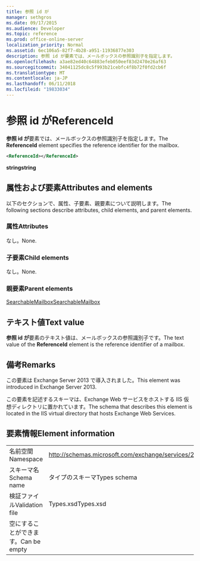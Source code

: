 ```yaml
---
title: 参照 id が
manager: sethgros
ms.date: 09/17/2015
ms.audience: Developer
ms.topic: reference
ms.prod: office-online-server
localization_priority: Normal
ms.assetid: 6ec106a5-82f7-4b28-a951-11936877e303
description: 参照 id が要素では、メールボックスの参照識別子を指定します。
ms.openlocfilehash: a3ae82ed40c64883efeb050eef83d2470e26af63
ms.sourcegitcommit: 34041125dc8c5f993b21cebfc4f8b72f0fd2cb6f
ms.translationtype: MT
ms.contentlocale: ja-JP
ms.lasthandoff: 06/11/2018
ms.locfileid: "19833034"
---
```

# <a name="referenceid"></a><span data-ttu-id="5d085-103">参照 id が</span><span class="sxs-lookup"><span data-stu-id="5d085-103">ReferenceId</span></span>

<span data-ttu-id="5d085-104">**参照 id が**要素では、メールボックスの参照識別子を指定します。</span><span class="sxs-lookup"><span data-stu-id="5d085-104">The **ReferenceId** element specifies the reference identifier for the mailbox.</span></span> 
  
```XML
<ReferenceId></ReferenceId>
```

 <span data-ttu-id="5d085-105">**string**</span><span class="sxs-lookup"><span data-stu-id="5d085-105">**string**</span></span>
## <a name="attributes-and-elements"></a><span data-ttu-id="5d085-106">属性および要素</span><span class="sxs-lookup"><span data-stu-id="5d085-106">Attributes and elements</span></span>

<span data-ttu-id="5d085-107">以下のセクションで、属性、子要素、親要素について説明します。</span><span class="sxs-lookup"><span data-stu-id="5d085-107">The following sections describe attributes, child elements, and parent elements.</span></span>
  
### <a name="attributes"></a><span data-ttu-id="5d085-108">属性</span><span class="sxs-lookup"><span data-stu-id="5d085-108">Attributes</span></span>

<span data-ttu-id="5d085-109">なし。</span><span class="sxs-lookup"><span data-stu-id="5d085-109">None.</span></span>
  
### <a name="child-elements"></a><span data-ttu-id="5d085-110">子要素</span><span class="sxs-lookup"><span data-stu-id="5d085-110">Child elements</span></span>

<span data-ttu-id="5d085-111">なし。</span><span class="sxs-lookup"><span data-stu-id="5d085-111">None.</span></span>
  
### <a name="parent-elements"></a><span data-ttu-id="5d085-112">親要素</span><span class="sxs-lookup"><span data-stu-id="5d085-112">Parent elements</span></span>

[<span data-ttu-id="5d085-113">SearchableMailbox</span><span class="sxs-lookup"><span data-stu-id="5d085-113">SearchableMailbox</span></span>](searchablemailbox.md)
  
## <a name="text-value"></a><span data-ttu-id="5d085-114">テキスト値</span><span class="sxs-lookup"><span data-stu-id="5d085-114">Text value</span></span>

<span data-ttu-id="5d085-115">**参照 id が**要素のテキスト値は、メールボックスの参照識別子です。</span><span class="sxs-lookup"><span data-stu-id="5d085-115">The text value of the **ReferenceId** element is the reference identifier of a mailbox.</span></span> 
  
## <a name="remarks"></a><span data-ttu-id="5d085-116">備考</span><span class="sxs-lookup"><span data-stu-id="5d085-116">Remarks</span></span>

<span data-ttu-id="5d085-117">この要素は Exchange Server 2013 で導入されました。</span><span class="sxs-lookup"><span data-stu-id="5d085-117">This element was introduced in Exchange Server 2013.</span></span>
  
<span data-ttu-id="5d085-118">この要素を記述するスキーマは、Exchange Web サービスをホストする IIS 仮想ディレクトリに置かれています。</span><span class="sxs-lookup"><span data-stu-id="5d085-118">The schema that describes this element is located in the IIS virtual directory that hosts Exchange Web Services.</span></span>
  
## <a name="element-information"></a><span data-ttu-id="5d085-119">要素情報</span><span class="sxs-lookup"><span data-stu-id="5d085-119">Element information</span></span>

|||
|:-----|:-----|
|<span data-ttu-id="5d085-120">名前空間</span><span class="sxs-lookup"><span data-stu-id="5d085-120">Namespace</span></span>  <br/> |http://schemas.microsoft.com/exchange/services/2006/types  <br/> |
|<span data-ttu-id="5d085-121">スキーマ名</span><span class="sxs-lookup"><span data-stu-id="5d085-121">Schema name</span></span>  <br/> |<span data-ttu-id="5d085-122">タイプのスキーマ</span><span class="sxs-lookup"><span data-stu-id="5d085-122">Types schema</span></span>  <br/> |
|<span data-ttu-id="5d085-123">検証ファイル</span><span class="sxs-lookup"><span data-stu-id="5d085-123">Validation file</span></span>  <br/> |<span data-ttu-id="5d085-124">Types.xsd</span><span class="sxs-lookup"><span data-stu-id="5d085-124">Types.xsd</span></span>  <br/> |
|<span data-ttu-id="5d085-125">空にすることができます。</span><span class="sxs-lookup"><span data-stu-id="5d085-125">Can be empty</span></span>  <br/> ||
   

